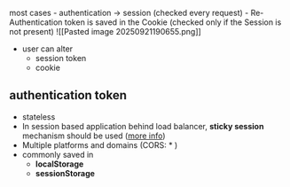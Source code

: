 most cases 
     - authentication -> session (checked every request)
     - Re-Authentication token is saved in the Cookie (checked only if the Session is not present)
       ![[Pasted image 20250921190655.png]]
- user can alter 
	- session token
	- cookie 
## authentication token 
- stateless
- In session based application behind load balancer, **sticky session** mechanism should be used ([more info](https://medium.com/@mrcyna/what-are-the-sticky-sessions-222c378d2ce1))
- Multiple platforms and domains (CORS: * )
- commonly saved in
	- **localStorage**
	- **sessionStorage**

